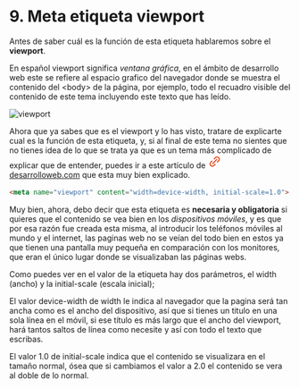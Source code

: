 # 9. Meta etiqueta **viewport**

Antes de saber cuál es la función de esta etiqueta hablaremos sobre el **viewport**.

En español viewport significa *ventana gráfica*, en el ámbito de desarrollo web este se refiere al espacio grafico del navegador donde se muestra el contenido del <span class="code">&lt;body></span> de la página, por ejemplo, todo el recuadro visible del contenido de este tema incluyendo este texto que has leído.

<img loading="lazy" src="https://i.postimg.cc/5y3LHKyX/viewport.png" alt="viewport" title="La parte clara es el viewport">

Ahora que ya sabes que es el viewport y lo has visto, tratare de explicarte cual es la función de esta etiqueta, y, si al final de este tema no sientes que no tienes idea de lo que se trata ya que es un tema más complicado de explicar que de entender, puedes ir a este artículo de <a href="https://desarrolloweb.com/articulos/etiqueta-meta-viewport.html" target="_blank"><img src="link.svg"> desarrolloweb.com</a> que esta muy bien explicado.

```html
<meta name="viewport" content="width=device-width, initial-scale=1.0">
```

Muy bien, ahora, debo decir que esta etiqueta es **necesaria y obligatoria** si quieres que el contenido se vea bien en los *dispositivos móviles*, y es que por esa razón fue creada esta misma, al introducir los teléfonos móviles al mundo y el internet, las paginas web no se veían del todo bien en estos ya que tienen una pantalla muy pequeña en comparación con los monitores, que eran el único lugar donde se visualizaban las páginas webs.

Como puedes ver en el valor de la etiqueta hay dos parámetros, el <span class="code">width</span> (<span class="emphasis">ancho</span>) y la <span class="code">initial-scale</span> (<span class="emphasis">escala inicial</span>);

El valor <span class="code">device-width</span> de <span class="emphasis">width</span> le indica al navegador que la pagina será tan ancha como es el ancho del dispositivo, así que si tienes un titulo en una sola línea en el móvil, si ese título es más largo que el ancho del viewport, hará tantos saltos de línea como necesite y así con todo el texto que escribas.

El valor <span class="code">1.0</span> de <span class="emphasis">initial-scale</span> indica que el contenido se visualizara en el tamaño normal, ósea que si cambiamos el valor a <span class="code">2.0</span> el contenido se vera al doble de lo normal.
